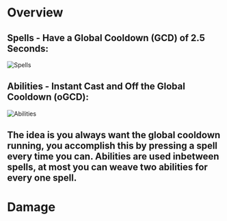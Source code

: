 # Overview

## Spells - Have a Global Cooldown (GCD) of 2.5 Seconds:
![Spells](https://cdn.discordapp.com/attachments/494294585741410305/1077323882538749992/Spells.png)

## Abilities - Instant Cast and Off the Global Cooldown (oGCD):
![Abilities](https://cdn.discordapp.com/attachments/494294585741410305/1077325712454848574/Abilities.png)

The idea is you **always** want the global cooldown running, you accomplish this by pressing a __spell__ every time you can. __Abilities__ are used inbetween spells, at most you can weave two abilities for every one spell.
---
# Damage

